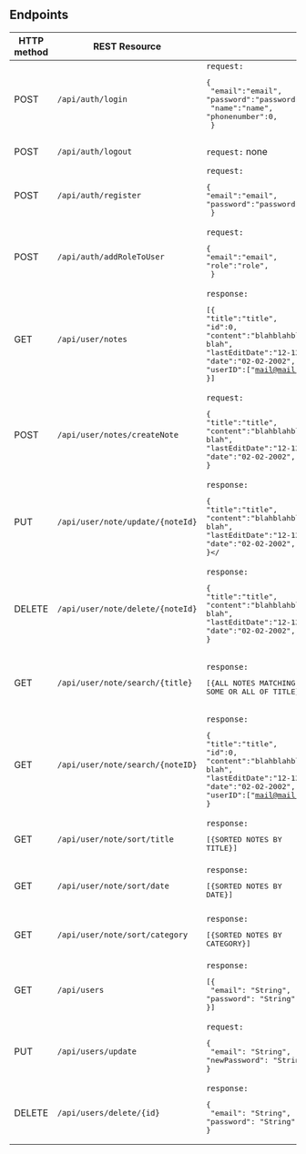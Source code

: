  ## Endpoints

| HTTP method | REST Resource                     |                                                                                                                                                                                                                                                             | Comment                                                                                |
| ----------- | --------------------------------- | ----------------------------------------------------------------------------------------------------------------------------------------------------------------------------------------------------------------------------------------------------------- | -------------------------------------------------------------------------------------- |
| POST        | `/api/auth/login`                 | `request:` <br><pre lang="json">{&#13; "email":"email",&#13; "password":"password",&#13; "name":"name",&#13;"phonenumber":0,&#13; }</pre>                                                                                                                   | Login(Token in response) (user access)                                                 |
| POST        | `/api/auth/logout`                | `request:` none                                                                                                                                                                                                                                             | Logout  (user access)                                                                  |
| POST        | `/api/auth/register`              | `request:` <br><pre lang="json">{&#13;"email":"email",&#13; "password":"password",&#13; }</pre>                                                                                                                                                             | Register new user (user access)                                                        |
| POST        | `/api/auth/addRoleToUser`         | `request:` <br><pre lang="json">{&#13;"email":"email",&#13;"role":"role",&#13; }</pre>                                                                                                                                                                      | Add a role to a user                                                                   |
| GET         | `/api/user/notes`                 | `response:` <br><pre lang="json">[{&#13;"title":"title",&#13;"id":0,&#13;"content":"blahblahblah blah",&#13;"lastEditDate":"12-12-2012",&#13;"date":"02-02-2002",&#13;"userID":["mail@mail.com"],&#13;}]</pre>                                              | Get all notes belonging to the user that belongs to authentication token (user access) |
| POST        | `/api/user/notes/createNote`      | `request:` <br><pre lang="json">{&#13;"title":"title",&#13;"content":"blahblahblah blah",&#13;"lastEditDate":"12-12-2012",&#13;"date":"02-02-2002",&#13;}</pre>                                                                                             | Create a new note and adds current logged in user as userID (user access)              |
| PUT         | `/api/user/note/update/{noteId}` | `response:` <br><pre lang="json">{&#13;"title":"title",&#13;"content":"blahblahblah blah",&#13;"lastEditDate":"12-12-2012",&#13;"date":"02-02-2002",&#13;}</
| DELETE         | `/api/user/note/delete/{noteId}` | `response:` <br><pre lang="json">{&#13;"title":"title",&#13;"content":"blahblahblah blah",&#13;"lastEditDate":"12-12-2012",&#13;"date":"02-02-2002",&#13;}</pre>                                                                                             | delete note belonging to logged in user (user access)                                    
| GET | `/api/user/note/search/{title}` | `response:` <br><pre lang="json">[{ALL NOTES MATCHING SOME OR ALL OF TITLE}]</pre> | Retrieve all notes matching some or all of title |
| GET         | `/api/user/note/search/{noteID}`                  | `response:` <br><pre lang="json">{&#13;"title":"title",&#13;"id":0,&#13;"content":"blahblahblah blah",&#13;"lastEditDate":"12-12-2012",&#13;"date":"02-02-2002",&#13;"userID":["mail@mail.com"],&#13;}</pre>                                                | Get *a* note belonging to the user that belongs to authentication token (user access)  |x$x 
| GET         | `/api/user/note/sort/title`       | `response:` <br><pre lang="json">[{SORTED NOTES BY TITLE}]</pre>                                                                                                                                                                                            | sort by title alphabeticly                                                             |
| GET         | `/api/user/note/sort/date`        | `response:` <br><pre lang="json">[{SORTED NOTES BY DATE}]</pre>                                                                                                                                                                                             | Retreive sorted notes by date (user access)                                            |
| GET         | `/api/user/note/sort/category`    | `response:` <br><pre lang="json">[{SORTED NOTES BY CATEGORY}]</pre>                                                                                                                                                                                         | Retreive sorted notes by category (user access)                                        |
| GET         | `/api/users`                      | `response:` <br><pre lang="json">[{&#13; "email": "String",&#13; "password": "String",&#13;}]</pre>                               | Retrive all users (admin access)                                                       |
| PUT         | `/api/users/update`               | `request:` <br><pre lang="json">{&#13;  "email": "String",&#13;  "newPassword": "String"&#13;}</pre>                                                                                                                                                        | update a user  (admin access)                                                          |
| DELETE         | `/api/users/delete/{id}`          | `response:` <br><pre lang="json">{&#13; "email": "String",&#13; "password": "String",&#13;}</pre>                                            |

